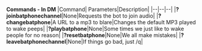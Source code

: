 
**Commands - In DM**
|Command| Parameters|Description|
|--|--|--|
|**?joinbatphonechannel**|None|Requests the bot to join audio|
|**?changebatphone**|A URL to a mp3 to blare|Changes the default MP3 played to wake peeps|
|**?playbatphone**|None|Some times we just like to wake people for no reason|
|**?resetbatphone**|None|We all make mistakes|
|**?leavebatphonechannel**|None|If things go bad, just /q|